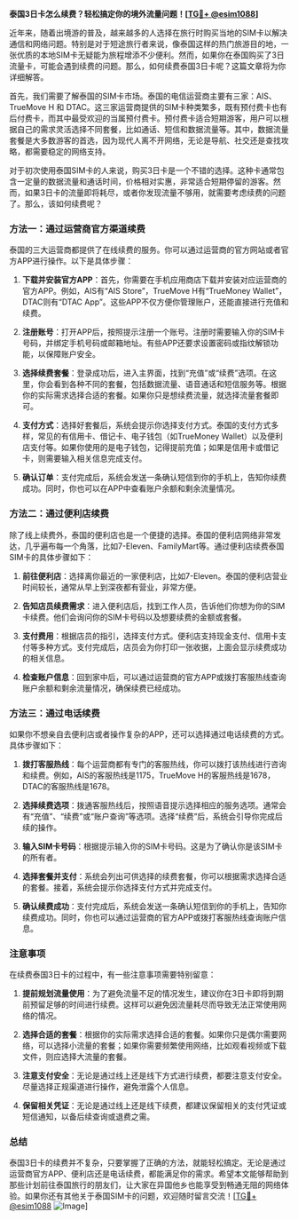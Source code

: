**泰国3日卡怎么续费？轻松搞定你的境外流量问题！[[TG💪+ @esim1088](https://t.me/s/esim1088)]**

近年来，随着出境游的普及，越来越多的人选择在旅行时购买当地的SIM卡以解决通信和网络问题。特别是对于短途旅行者来说，像泰国这样的热门旅游目的地，一张优质的本地SIM卡无疑能为旅程增添不少便利。然而，如果你在泰国购买了3日流量卡，可能会遇到续费的问题。那么，如何续费泰国3日卡呢？这篇文章将为你详细解答。

首先，我们需要了解泰国的SIM卡市场。泰国的电信运营商主要有三家：AIS、TrueMove H 和 DTAC。这三家运营商提供的SIM卡种类繁多，既有预付费卡也有后付费卡，而其中最受欢迎的当属预付费卡。预付费卡适合短期游客，用户可以根据自己的需求灵活选择不同套餐，比如通话、短信和数据流量等。其中，数据流量套餐是大多数游客的首选，因为现代人离不开网络，无论是导航、社交还是查找攻略，都需要稳定的网络支持。

对于初次使用泰国SIM卡的人来说，购买3日卡是一个不错的选择。这种卡通常包含一定量的数据流量和通话时间，价格相对实惠，非常适合短期停留的游客。然而，如果3日卡的流量即将耗尽，或者你发现流量不够用，就需要考虑续费的问题了。那么，该如何续费呢？

### 方法一：通过运营商官方渠道续费

泰国的三大运营商都提供了在线续费的服务。你可以通过运营商的官方网站或者官方APP进行操作。以下是具体步骤：

1. **下载并安装官方APP**：首先，你需要在手机应用商店下载并安装对应运营商的官方APP。例如，AIS有“AIS Store”，TrueMove H有“TrueMoney Wallet”，DTAC则有“DTAC App”。这些APP不仅方便你管理账户，还能直接进行充值和续费。

2. **注册账号**：打开APP后，按照提示注册一个账号。注册时需要输入你的SIM卡号码，并绑定手机号码或邮箱地址。有些APP还要求设置密码或指纹解锁功能，以保障账户安全。

3. **选择续费套餐**：登录成功后，进入主界面，找到“充值”或“续费”选项。在这里，你会看到各种不同的套餐，包括数据流量、语音通话和短信服务等。根据你的实际需求选择合适的套餐。如果你只是想续费流量，就选择流量套餐即可。

4. **支付方式**：选择好套餐后，系统会提示你选择支付方式。泰国的支付方式多样，常见的有信用卡、借记卡、电子钱包（如TrueMoney Wallet）以及便利店支付等。如果你使用的是电子钱包，记得提前充值；如果是信用卡或借记卡，则需要输入相关信息完成支付。

5. **确认订单**：支付完成后，系统会发送一条确认短信到你的手机上，告知你续费成功。同时，你也可以在APP中查看账户余额和剩余流量情况。

### 方法二：通过便利店续费

除了线上续费外，泰国的便利店也是一个便捷的选择。泰国的便利店网络非常发达，几乎遍布每一个角落，比如7-Eleven、FamilyMart等。通过便利店续费泰国SIM卡的具体步骤如下：

1. **前往便利店**：选择离你最近的一家便利店，比如7-Eleven。泰国的便利店营业时间较长，通常从早上到深夜都有营业，非常方便。

2. **告知店员续费需求**：进入便利店后，找到工作人员，告诉他们你想为你的SIM卡续费。他们会询问你的SIM卡号码以及想要续费的金额或套餐。

3. **支付费用**：根据店员的指引，选择支付方式。便利店支持现金支付、信用卡支付等多种方式。支付完成后，店员会为你打印一张收据，上面会显示续费成功的相关信息。

4. **检查账户信息**：回到家中后，可以通过运营商的官方APP或拨打客服热线查询账户余额和剩余流量情况，确保续费已经成功。

### 方法三：通过电话续费

如果你不想亲自去便利店或者操作复杂的APP，还可以选择通过电话续费的方式。具体步骤如下：

1. **拨打客服热线**：每个运营商都有专门的客服热线，你可以拨打该热线进行咨询和续费。例如，AIS的客服热线是1175，TrueMove H的客服热线是1678，DTAC的客服热线是1678。

2. **选择续费选项**：拨通客服热线后，按照语音提示选择相应的服务选项。通常会有“充值”、“续费”或“账户查询”等选项。选择“续费”后，系统会引导你完成后续的操作。

3. **输入SIM卡号码**：根据提示输入你的SIM卡号码。这是为了确认你是该SIM卡的所有者。

4. **选择套餐并支付**：系统会列出可供选择的续费套餐，你可以根据需求选择合适的套餐。接着，系统会提示你选择支付方式并完成支付。

5. **确认续费成功**：支付完成后，系统会发送一条确认短信到你的手机上，告知你续费成功。同时，你也可以通过运营商的官方APP或拨打客服热线查询账户信息。

### 注意事项

在续费泰国3日卡的过程中，有一些注意事项需要特别留意：

1. **提前规划流量使用**：为了避免流量不足的情况发生，建议你在3日卡即将到期前预留足够的时间进行续费。这样可以避免因流量耗尽而导致无法正常使用网络的情况。

2. **选择合适的套餐**：根据你的实际需求选择合适的套餐。如果你只是偶尔需要网络，可以选择小流量的套餐；如果你需要频繁使用网络，比如观看视频或下载文件，则应选择大流量的套餐。

3. **注意支付安全**：无论是通过线上还是线下方式进行续费，都要注意支付安全。尽量选择正规渠道进行操作，避免泄露个人信息。

4. **保留相关凭证**：无论是通过线上还是线下续费，都建议保留相关的支付凭证或短信通知，以备后续查询或退费之需。

### 总结

泰国3日卡的续费并不复杂，只要掌握了正确的方法，就能轻松搞定。无论是通过运营商官方APP、便利店还是电话续费，都能满足你的需求。希望本文能够帮助到那些计划前往泰国旅行的朋友们，让大家在异国他乡也能享受到畅通无阻的网络体验。如果你还有其他关于泰国SIM卡的问题，欢迎随时留言交流！[[TG💪+ @esim1088](https://t.me/s/esim1088) ![Image](https://i.postimg.cc/4NQfJmqS/Snipaste-2025-05-13-00-14-12.png)]